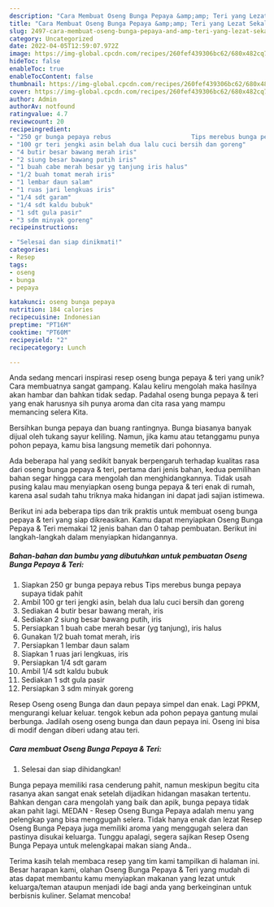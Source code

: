 ```yaml
---
description: "Cara Membuat Oseng Bunga Pepaya &amp;amp; Teri yang Lezat Sekali"
title: "Cara Membuat Oseng Bunga Pepaya &amp;amp; Teri yang Lezat Sekali"
slug: 2497-cara-membuat-oseng-bunga-pepaya-and-amp-teri-yang-lezat-sekali
category: Uncategorized
date: 2022-04-05T12:59:07.972Z
image: https://img-global.cpcdn.com/recipes/260fef439306bc62/680x482cq70/oseng-bunga-pepaya-teri-foto-resep-utama.jpg
hideToc: false
enableToc: true
enableTocContent: false
thumbnail: https://img-global.cpcdn.com/recipes/260fef439306bc62/680x482cq70/oseng-bunga-pepaya-teri-foto-resep-utama.jpg
cover: https://img-global.cpcdn.com/recipes/260fef439306bc62/680x482cq70/oseng-bunga-pepaya-teri-foto-resep-utama.jpg
author: Admin
authorAv: notfound
ratingvalue: 4.7
reviewcount: 20
recipeingredient:
- "250 gr bunga pepaya rebus                      Tips merebus bunga pepaya supaya tidak pahit"
- "100 gr teri jengki asin belah dua lalu cuci bersih dan goreng"
- "4 butir besar bawang merah iris"
- "2 siung besar bawang putih iris"
- "1 buah cabe merah besar yg tanjung iris halus"
- "1/2 buah tomat merah iris"
- "1 lembar daun salam"
- "1 ruas jari lengkuas iris"
- "1/4 sdt garam"
- "1/4 sdt kaldu bubuk"
- "1 sdt gula pasir"
- "3 sdm minyak goreng"
recipeinstructions:

- "Selesai dan siap dinikmati!"
categories:
- Resep
tags:
- oseng
- bunga
- pepaya

katakunci: oseng bunga pepaya 
nutrition: 184 calories
recipecuisine: Indonesian
preptime: "PT16M"
cooktime: "PT60M"
recipeyield: "2"
recipecategory: Lunch

---
```





Anda sedang mencari inspirasi resep oseng bunga pepaya &amp; teri yang unik? Cara membuatnya sangat gampang. Kalau keliru mengolah maka hasilnya akan hambar dan bahkan tidak sedap. Padahal oseng bunga pepaya &amp; teri yang enak harusnya sih punya aroma dan cita rasa yang mampu memancing selera Kita.





Bersihkan bunga pepaya dan buang rantingnya. Bunga biasanya banyak dijual oleh tukang sayur keliling. Namun, jika kamu atau tetanggamu punya pohon pepaya, kamu bisa langsung memetik dari pohonnya.

Ada beberapa hal yang sedikit banyak berpengaruh terhadap kualitas rasa dari oseng bunga pepaya &amp; teri, pertama dari jenis bahan, kedua pemilihan bahan segar hingga cara mengolah dan menghidangkannya. Tidak usah pusing kalau mau menyiapkan oseng bunga pepaya &amp; teri enak di rumah, karena asal sudah tahu triknya maka hidangan ini dapat jadi sajian istimewa.






Berikut ini ada beberapa tips dan trik praktis untuk membuat oseng bunga pepaya &amp; teri yang siap dikreasikan. Kamu dapat menyiapkan Oseng Bunga Pepaya &amp; Teri memakai 12 jenis bahan dan 0 tahap pembuatan. Berikut ini langkah-langkah dalam menyiapkan hidangannya.

<!--inarticleads1-->

##### Bahan-bahan dan bumbu yang dibutuhkan untuk pembuatan Oseng Bunga Pepaya &amp; Teri:

1. Siapkan 250 gr bunga pepaya rebus                      Tips merebus bunga pepaya supaya tidak pahit
1. Ambil 100 gr teri jengki asin, belah dua lalu cuci bersih dan goreng
1. Sediakan 4 butir besar bawang merah, iris
1. Sediakan 2 siung besar bawang putih, iris
1. Persiapkan 1 buah cabe merah besar (yg tanjung), iris halus
1. Gunakan 1/2 buah tomat merah, iris
1. Persiapkan 1 lembar daun salam
1. Siapkan 1 ruas jari lengkuas, iris
1. Persiapkan 1/4 sdt garam
1. Ambil 1/4 sdt kaldu bubuk
1. Sediakan 1 sdt gula pasir
1. Persiapkan 3 sdm minyak goreng


Resep Oseng oseng Bunga dan daun pepaya simpel dan enak. Lagi PPKM, mengurangi keluar keluar. tengok kebun ada pohon pepaya gantung mulai berbunga. Jadilah oseng oseng bunga dan daun pepaya ini. Oseng ini bisa di modif dengan diberi udang atau teri. 

<!--inarticleads2-->

##### Cara membuat Oseng Bunga Pepaya &amp; Teri:


1. Selesai dan siap dihidangkan!

Bunga pepaya memiliki rasa cenderung pahit, namun meskipun begitu cita rasanya akan sangat enak setelah dijadikan hidangan masakan tertentu. Bahkan dengan cara mengolah yang baik dan apik, bunga pepaya tidak akan pahit lagi. MEDAN - Resep Oseng Bunga Pepaya adalah menu yang pelengkap yang bisa menggugah selera. Tidak hanya enak dan lezat Resep Oseng Bunga Pepaya juga memiliki aroma yang menggugah selera dan pastinya disukai keluarga. Tunggu apalagi, segera sajikan Resep Oseng Bunga Pepaya untuk melengkapai makan siang Anda.. 

Terima kasih telah membaca resep yang tim kami tampilkan di halaman ini. Besar harapan kami, olahan Oseng Bunga Pepaya &amp; Teri yang mudah di atas dapat membantu kamu menyiapkan makanan yang lezat untuk keluarga/teman ataupun menjadi ide bagi anda yang berkeinginan untuk berbisnis kuliner. Selamat mencoba!
